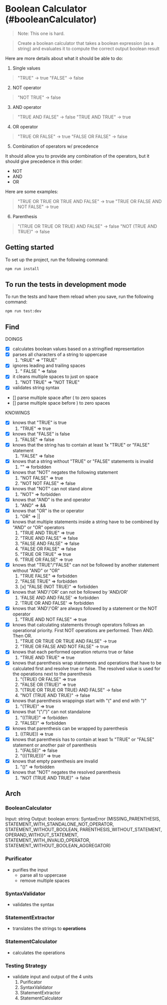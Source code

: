 # Boolean Calculator (#booleanCalculator)

> Note: This one is hard.

> Create a boolean calculator that takes a boolean expression (as a string) and evaluates it to compute the correct output boolean result

Here are more details about what it should be able to do:

1. Single values

> "TRUE" -> true
> "FALSE" -> false

2. NOT operator

> "NOT TRUE" -> false

3. AND operator

> "TRUE AND FALSE" -> false
> "TRUE AND TRUE" -> true

4. OR operator

> "TRUE OR FALSE" -> true
> "FALSE OR FALSE" -> false

5. Combination of operators w/ precedence

It should allow you to provide any combination of the operators, but it should give precedence in this order:

- NOT
- AND
- OR

Here are some examples:

> "TRUE OR TRUE OR TRUE AND FALSE" -> true
> "TRUE OR FALSE AND NOT FALSE" -> true

6. Parenthesis

> "(TRUE OR TRUE OR TRUE) AND FALSE" -> false
> "NOT (TRUE AND TRUE)" -> false

## Getting started

To set up the project, run the following command:

```bash
npm run install
```

## To run the tests in development mode

To run the tests and have them reload when you save, run the following command:

```bash
npm run test:dev
```

## Find

DOINGS

- [x] calculates boolean values based on a stringified representation
- [x] parses all characters of a string to uppercase
  1. "tRUE" => "TRUE"
- [x] ignores leading and trailing spaces
  1. " FALSE " => false
- [x] it cleans multiple spaces to just on space
  1. "NOT TRUE" => "NOT TRUE"
- [x] validates string syntax
- [] parse multiple space after ( to zero spaces
- [] parse multiple space before ) to zero spaces

KNOWINGS

- [x] knows that "TRUE" is true
  1. "TRUE" => true
- [x] knows that "FALSE" is false
  1. "FALSE" => false
- [x] knows that the string has to contain at least 1x "TRUE" or "FALSE" statement
  1. "FALSE" => false
- [x] knows that a string without "TRUE" or "FALSE" statements is invalid
  1. "" => forbidden
- [x] knows that "NOT" negates the following statement
  1. "NOT FALSE" => true
  2. "NOT NOT FALSE" => false
- [x] knows that "NOT" can not stand alone
  1. "NOT" => forbidden
- [x] knows that "AND" is the and operator
  1. "AND" => &&
- [x] knows that "OR" is the or operator
  1. "OR" => ||
- [x] knows that multiple statements inside a string have to be combined by "AND" or "OR" operators
  1. "TRUE AND TRUE" => true
  2. "TRUE AND FALSE" => false
  3. "FALSE AND FALSE" => false
  4. "FALSE OR FALSE" => false
  5. "TRUE OR TRUE" => true
  6. "TRUE OR FALSE" => true
- [x] knows that "TRUE"/"FALSE" can not be followed by another statement without "AND" or "OR"
  1. "TRUE FALSE" => forbidden
  2. "FALSE TRUE" => forbidden
  3. [x] "FALSE (NOT TRUE)" => forbidden
- [x] knows that 'AND'/'OR' can not be followed by 'AND/OR'
  1. 'FALSE AND AND FALSE' => forbidden
  2. 'TRUE OR AND FALSE' => forbidden
- [x] knows that 'AND'/'OR' are always followed by a statement or the NOT operator
  1. "TRUE AND NOT FALSE" => true
- [x] knows that calculating statements through operators follows an operational priority. First NOT operations are performed. Then AND. Then OR.
  1. "TRUE OR TRUE OR TRUE AND FALSE" -> true
  2. "TRUE OR FALSE AND NOT FALSE" -> true
- [x] knows that each performed operation returns true or false
  1. "TRUE AND TRUE" => true
- [x] knows that parenthesis wrap statements and operations that have to be calculated first and resolve true or false. The resolved value is used for the operations next to the parenthesis
  1. "(TRUE) OR FALSE" => true
  2. "FALSE OR (TRUE)" => true
  3. "(TRUE OR TRUE OR TRUE) AND FALSE" -> false
  4. "NOT (TRUE AND TRUE)" -> false
- [x] knows that parenthesis wrappings start with "\(" and end with "\)"
  1. "(TRUE)" => true
- [x] knows that "\("/"\)" can not standalone
  1. "((TRUE)" => forbidden
  2. "FALSE)" => forbidden
- [x] knows that parenthesis can be wrapped by parenthesis
  1. ((TRUE)) => true
- [x] knows that parenthesis has to contain at least 1x "TRUE" or "FALSE" statement or another pair of parenthesis
  1. "(FALSE)" => false
  2. "(((TRUE)))" => true
- [x] knows that empty parenthesis are invalid
  1. "()" => forbidden
- [x] knows that "NOT" negates the resolved parenthesis
  1. "NOT (TRUE AND TRUE)" -> false

## Arch

### BooleanCalculator

Input: string
Output: boolean
errors: SyntaxError (MISSING_PARENTHESIS, STATEMENT_WITH_STANDALONE_NOT_OPERATOR, STATEMENT_WITHOUT_BOOLEAN, PARENTHESIS_WITHOUT_STATEMENT, OPERAND_WITHOUT_STATEMENT, STATEMENT_WITH_INVALID_OPERATOR, STATEMENT_WITHOUT_BOOLEAN_AGGREGATOR)

### Purificator

- purifies the input
  - parse all to uppercase
  - remove multiple spaces

### SyntaxValidator

- validates the syntax

### StatementExtractor

- translates the strings to **operations**

### StatementCalculator

- calculates the operations

### Testing Strategy

- validate input and output of the 4 units
  1. Purificator
  2. SyntaxValidator
  3. StatementExtractor
  4. StatementCalculator
